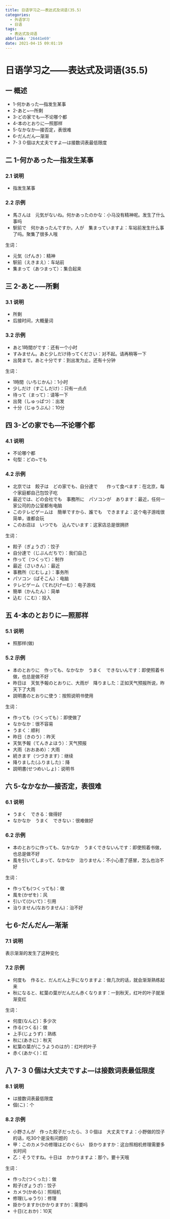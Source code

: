 ```yaml
---
title: 日语学习之——表达式及词语(35.5)
categories:
  - 外语学习
  - 日语
tags:
  - 表达式及词语
abbrlink: '26441e69'
date: 2021-04-15 09:01:19
---
```

# 日语学习之——表达式及词语(35.5)

## 一 概述

* 1-何かあった—指发生某事
* 2-あと~—所剩
* 3-どの家でも—不论哪个都
* 4-本のとおりに—照那样
* 5-なかなか—接否定，表很难
* 6-だんだん—渐渐
* 7-３０個は大丈夫ですよ—は接数词表最低限度

<!--more-->

## 二 1-何かあった—指发生某事

### 2.1 说明

* 指发生某事

### 2.2 示例

* 馬さんは　元気がないね。何かあったのかな：小马没有精神呢。发生了什么事吗
* 駅前で　何かあったんですか。人が　集まっていますよ：车站前发生什么事了吗。聚集了很多人哦

生词：

* 元気（げんき）：精神
* 駅前（えきまえ）：车站前
* 集まって（あつまって）：集合起来

## 三 2-あと~—所剩

### 3.1 说明

* 所剩
* 后接时间，大概量词

### 3.2 示例

* あと1時間がです：还有一个小时
* すみません。あと少しだけ待ってください：对不起。请再稍等一下
* 出発まで。あと十分です：到出发为止。还有十分钟

生词：

* 1時間（いちじかん）：1小时
* 少しだけ（すこしだけ）：只有一点点
* 待って（まって）：请等一下
* 出発（しゅっぱつ）：出发
* 十分（じゅうぶん）：10分

## 四 3-どの家でも—不论哪个都

### 4.1 说明

* 不论哪个都
* 句型：どの~でも

### 4.2 示例

* 北京では　餃子は　どの家でも、自分達で　　作って食べます：在北京，每个家庭都自己包饺子吃
* 最近では、どの会社でも　事務所に　パソコンが　あります：最近，任何一家公司的办公室都有电脑
* このテレビゲームは　簡単ですから、誰でも　できますよ：这个电子游戏很简单，谁都会玩
* このお店は　いつでも　込んでいます：这家店总是很拥挤

生词：

* 餃子（ぎょうざ）：饺子
* 自分達で（じぶんだちで）：我们自己
* 作って（つくって）：制作
* 最近（さいきん）：最近
* 事務所（じむしょ）：事务所
* パソコン（ぱそこん）：电脑
* テレビゲーム（てれびげーむ）：电子游戏
* 簡単（かんたん）：简单
* 込む（こむ）：投入

## 五 4-本のとおりに—照那样

### 5.1 说明

* 照那样(做)

### 5.2 示例

* 本のとおりに　作っても、なかなか　うまく　できないんです：即使照着书做，也总是做不好
* 昨日は　天気予報のとおりに、大雨が　降りました：正如天气预报所说，昨天下了大雨
* 説明書のとおりに使う：按照说明书使用

生词：

* 作っても（つくっても）：即使做了
* なかなか：很不容易
* うまく：顺利
* 昨日（きのう）：昨天
* 天気予報（てんきよほう）：天气预报
* 大雨（おおあめ）：大雨
* 続きます（つづきます）：继续
* 降りました(ふりました)：降
* 説明書(せつめいしょ)：说明书

## 六 5-なかなか—接否定，表很难

### 6.1 说明

* うまく　できる：做得好
* なかなか　うまく　できない：很难做好

### 6.2 示例

* 本のとおりに作っても、なかなか　うまくできないんです：即使照着书做，也总是做不好
* 風を引いてしまって、なかなか　治りません：不小心患了感冒，怎么也治不好

生词：

* 作っても(つくっても)：做
* 風を(かぜを)：风
* 引いて(ひいて)：引用
* 治りません(なおりません)：治不好

## 七 6-だんだん—渐渐

### 7.1 说明

表示渐渐的发生了这种变化

### 7.2 示例

* 何度も　作ると、だんだん上手になりますよ：做几次的话，就会渐渐熟练起来
* 秋になると、紅葉の葉がだんだん赤くなります：一到秋天，红叶的叶子就渐渐变红

生词：

* 何度(なんど)：多少次
* 作る(つくる)：做
* 上手(じょうず)：熟练
* 秋に(あきに)：秋天
* 紅葉の葉が(こうようのはが)：红叶的叶子
* 赤く(あかく)：红

## 八 7-３０個は大丈夫ですよ—は接数词表最低限度

### 8.1 说明

* は接数词表最低限度
* 個(こ)：个

### 8.2 示例

* 小野さんが　作った餃子だったら、３０個は　大丈夫ですよ：小野做的饺子的话，吃30个是没有问题的
* 甲：このカメラの修理はどのぐらい　掛かりますか：这台照相机修理需要多长时间
* 乙：そうですね。十日は　かかりますよ：那个。要十天哦

生词：

* 作った(つくった)：做
* 餃子(ぎょうざ)：饺子
* カメラ(かめら)：照相机
* 修理(しゅうり)：修理
* 掛かりますか(かかりますか)：需要吗
* 十日(とおか)：10天